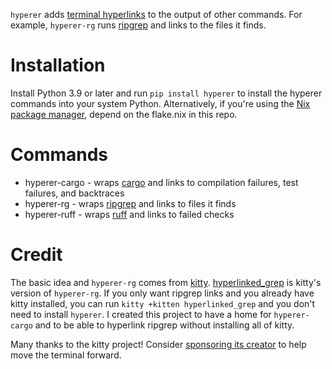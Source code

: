 `hyperer` adds [terminal hyperlinks] to the output of other commands.
For example, `hyperer-rg` runs [ripgrep] and links to the files it finds.

[terminal hyperlinks]: https://gist.github.com/egmontkob/eb114294efbcd5adb1944c9f3cb5feda
[ripgrep]: https://github.com/BurntSushi/ripgrep


Installation
============
Install Python 3.9 or later and run `pip install hyperer` to install the hyperer commands into your system Python.
Alternatively, if you're using the [Nix package manager], depend on the flake.nix in this repo.

[Nix package manager]: https://nixos.org/manual/nix/stable/introduction.html

Commands
========
* hyperer-cargo - wraps [cargo] and links to compilation failures, test failures, and backtraces
* hyperer-rg - wraps [ripgrep] and links to files it finds
* hyperer-ruff - wraps [ruff] and links to failed checks

[cargo]: https://doc.rust-lang.org/cargo/
[ruff]: https://docs.astral.sh/ruff/

Credit
======
The basic idea and `hyperer-rg` comes from [kitty].
[hyperlinked_grep] is kitty's version of `hyperer-rg`.
If you only want ripgrep links and you already have kitty installed, you can run `kitty +kitten hyperlinked_grep` and you don't need to install `hyperer`.
I created this project to have a home for `hyperer-cargo` and to be able to hyperlink ripgrep without installing all of kitty.

[kitty]: https://sw.kovidgoyal.net/kitty/
[hyperlinked_grep]: https://sw.kovidgoyal.net/kitty/kittens/hyperlinked_grep/

Many thanks to the kitty project!
Consider [sponsoring its creator][sponsor Kovid] to help move the terminal forward.

[sponsor Kovid]: https://github.com/sponsors/kovidgoyal
